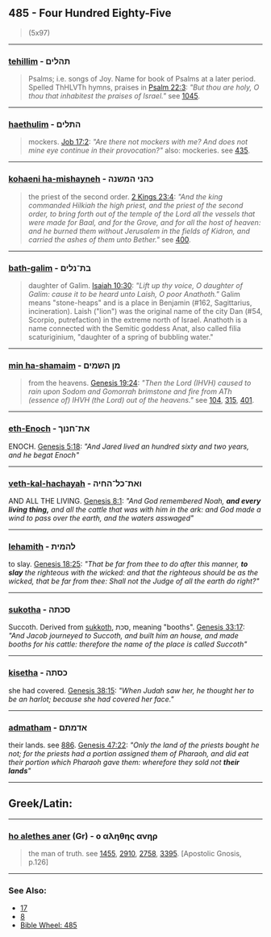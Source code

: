 ## 485 - Four Hundred Eighty-Five
> (5x97)

---

### [tehillim](/keys/ThHLIM) - תהלים
> Psalms; i.e. songs of Joy. Name for book of Psalms at a later period. Spelled ThHLVTh hymns, praises in [Psalm 22:3](http://biblehub.com/psalms/22-3.htm): *"But thou are holy, O thou that inhabitest the praises of Israel."* see [1045](1045).

---

### [haethulim](/keys/HThLIM) - התלים
> mockers. [Job 17:2](http://biblehub.com/job/17-2.htm): *"Are there not mockers with me? And does not mine eye continue in their provocation?"* also: mockeries. see [435](435).

---

### [kohaeni ha-mishayneh](/keys/KHNI.HMShNH) - כהני המשנה
> the priest of the second order. [2 Kings 23:4](http://biblehub.com/2_kings/23-4.htm): *"And the king commanded Hilkiah the high priest, and the priest of the second order, to bring forth out of the temple of the Lord all the vessels that were made for Baal, and for the Grove, and for all the host of heaven: and he burned them without Jerusalem in the fields of Kidron, and carried the ashes of them unto Bether."* see [400](400).

---

### [bath-galim](/keys/BTh-NLIM) - בת־נלים
> daughter of Galim. [Isaiah 10:30](http://biblehub.com/isaiah/10-30.htm): *"Lift up thy voice, O daughter of Galim: cause it to be heard unto Laish, O poor Anathoth."* Galim means "stone-heaps" and is a place in Benjamin (#162, Sagittarius, incineration). Laish ("lion") was the original name of the city Dan (#54, Scorpio, putrefaction) in the extreme north of Israel. Anathoth is a name connected with the Semitic goddess Anat, also called filia scaturiginium, "daughter of a spring of bubbling water."

---

### [min ha-shamaim](/keys/MN.HShMIM) - מן השמים
> from the heavens. [Genesis 19:24](http://biblehub.com//.htm): *"Then the Lord (IHVH) caused to rain upon Sodom and Gomorrah brimstone and fire from ATh (essence of) IHVH (the Lord) out of the heavens."* see [104](104), [315](315), [401](401).

---

### [eth-Enoch](/keys/ATh-ChNVK) - את־חנוך
ENOCH. [Genesis 5:18](https://biblehub.com/genesis/5-18.htm): *"And Jared lived an hundred sixty and two years, and he begat Enoch"*

---

### [veth-kal-hachayah](/keys/VATh-KL-HChIH) - ואת־כל־החיה
AND ALL THE LIVING. [Genesis 8:1](https://biblehub.com/genesis/8-1.htm): *"And God remembered Noah, **and every living thing,** and all the cattle that was with him in the ark: and God made a wind to pass over the earth, and the waters asswaged"*

---

### [lehamith](/keys/LHMITh) - להמית
to slay. [Genesis 18:25](https://biblehub.com/genesis/18-25.htm): *"That be far from thee to do after this manner, **to slay** the righteous with the wicked: and that the righteous should be as the wicked, that be far from thee: Shall not the Judge of all the earth do right?"*

---

### [sukotha](/keys/SKThH) - סכתה
Succoth. Derived from [sukkoth](/keys/SKTh), סכת, meaning "booths". [Genesis 33:17](https://biblehub.com/genesis/33-17.htm): *"And Jacob journeyed to Succoth, and built him an house, and made booths for his cattle: therefore the name of the place is called Succoth"*

---

### [kisetha](/keys/KSThH) - כסתה
she had covered. [Genesis 38:15](https://biblehub.com/genesis/38-15.htm): *"When Judah saw her, he thought her to be an harlot; because she had covered her face."*

---

### [admatham](/keys/ADMThM) - אדמתם
their lands. see [886](886). [Genesis 47:22](https://biblehub.com/genesis/47-22.htm): *"Only the land of the priests bought he not; for the priests had a portion assigned them of Pharaoh, and did eat their portion which Pharaoh gave them: wherefore they sold not **their lands**"*

---

## Greek/Latin:

---

### [ho alethes aner](/greek?word=o+alhthhs+anhr) (Gr) - ο αληθης ανηρ
> the man of truth. see [1455](1455), [2910](2910), [2758](2758), [3395](3395). [Apostolic Gnosis, p.126]

---

### See Also:

- [17](17)
- [8](8)
- [Bible Wheel: 485](https://www.biblewheel.com//GR/GR_Database.php?SearchBy_Gematria=485)
